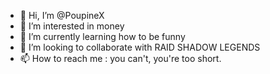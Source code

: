 - 👋 Hi, I’m @PoupineX
- 👀 I’m interested in money
- 🌱 I’m currently learning how to be funny
- 💞️ I’m looking to collaborate with RAID SHADOW LEGENDS
- 📫 How to reach me : you can't, you're too short.

<!---
PoupineX/PoupineX is a ✨ special ✨ repository because its `README.md` (this file) appears on your GitHub profile.
You can click the Preview link to take a look at your changes.
--->
